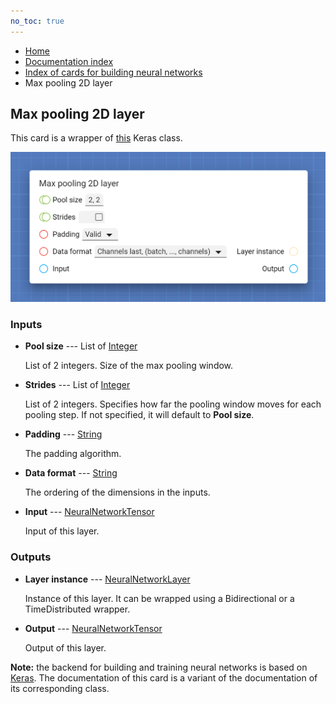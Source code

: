 ```yaml
---
no_toc: true
---
```


<ul class="breadcrumb">
    <li><a href="">Home</a></li>
    <li><a href="documentation">Documentation index</a></li>
    <li><a href="neural_network_cards/">Index of cards for building neural networks</a></li>
    <li>Max pooling 2D layer</li>
</ul>

## Max pooling 2D layer

This card is a wrapper of [this](https://keras.io/api/layers/pooling_layers/max_pooling2d/) Keras class.

!["Max pooling 2D layer" card](assets/img/neural_network_cards/layer_MaxPooling2D.png)


### Inputs


* **Pool size** --- List of [Integer](types/Integer)

  List of 2 integers. Size of the max pooling window.

* **Strides** --- List of [Integer](types/Integer)

  List of 2 integers. Specifies how far the pooling window moves for each pooling step. If not specified, it will default to **Pool size**.

* **Padding** --- [String](types/String)

  The padding algorithm.

* **Data format** --- [String](types/String)

  The ordering of the dimensions in the inputs.

* **Input** --- [NeuralNetworkTensor](types/NeuralNetworkTensor)

  Input of this layer.





### Outputs


* **Layer instance** --- [NeuralNetworkLayer](types/NeuralNetworkLayer)

  Instance of this layer. It can be wrapped using a Bidirectional or a TimeDistributed wrapper.

* **Output** --- [NeuralNetworkTensor](types/NeuralNetworkTensor)

  Output of this layer.






**Note:** the backend for building and training neural networks is based on [Keras](https://keras.io/). The documentation of this card is a variant of the documentation of its corresponding class.